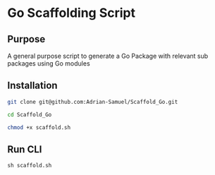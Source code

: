 # Go Scaffolding Script

## Purpose

A general purpose script to generate a Go Package with relevant sub packages using Go modules

## Installation

```bash
git clone git@github.com:Adrian-Samuel/Scaffold_Go.git

cd Scaffold_Go

chmod +x scaffold.sh
```

## Run CLI
```
sh scaffold.sh
```